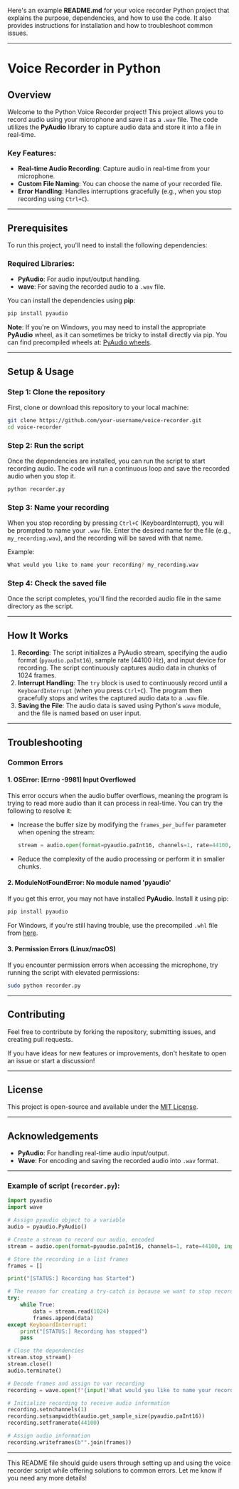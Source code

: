 Here's an example **README.md** for your voice recorder Python project that explains the purpose, dependencies, and how to use the code. It also provides instructions for installation and how to troubleshoot common issues.

---

# Voice Recorder in Python

## Overview

Welcome to the Python Voice Recorder project! This project allows you to record audio using your microphone and save it as a `.wav` file. The code utilizes the **PyAudio** library to capture audio data and store it into a file in real-time.

### Key Features:
- **Real-time Audio Recording**: Capture audio in real-time from your microphone.
- **Custom File Naming**: You can choose the name of your recorded file.
- **Error Handling**: Handles interruptions gracefully (e.g., when you stop recording using `Ctrl+C`).

---

## Prerequisites

To run this project, you'll need to install the following dependencies:

### Required Libraries:
- **PyAudio**: For audio input/output handling.
- **wave**: For saving the recorded audio to a `.wav` file.

You can install the dependencies using **pip**:

```bash
pip install pyaudio
```

**Note**: If you're on Windows, you may need to install the appropriate **PyAudio** wheel, as it can sometimes be tricky to install directly via pip. You can find precompiled wheels at: [PyAudio wheels](https://www.lfd.uci.edu/~gohlke/pythonlibs/#pyaudio).

---

## Setup & Usage

### Step 1: Clone the repository
First, clone or download this repository to your local machine:

```bash
git clone https://github.com/your-username/voice-recorder.git
cd voice-recorder
```

### Step 2: Run the script
Once the dependencies are installed, you can run the script to start recording audio. The code will run a continuous loop and save the recorded audio when you stop it.

```bash
python recorder.py
```

### Step 3: Name your recording
When you stop recording by pressing `Ctrl+C` (KeyboardInterrupt), you will be prompted to name your `.wav` file. Enter the desired name for the file (e.g., `my_recording.wav`), and the recording will be saved with that name.

Example:

```bash
What would you like to name your recording? my_recording.wav
```

### Step 4: Check the saved file
Once the script completes, you'll find the recorded audio file in the same directory as the script.

---

## How It Works

1. **Recording**: The script initializes a PyAudio stream, specifying the audio format (`pyaudio.paInt16`), sample rate (44100 Hz), and input device for recording. The script continuously captures audio data in chunks of 1024 frames.
2. **Interrupt Handling**: The `try` block is used to continuously record until a `KeyboardInterrupt` (when you press `Ctrl+C`). The program then gracefully stops and writes the captured audio data to a `.wav` file.
3. **Saving the File**: The audio data is saved using Python's `wave` module, and the file is named based on user input.

---

## Troubleshooting

### Common Errors

#### 1. **OSError: [Errno -9981] Input Overflowed**
This error occurs when the audio buffer overflows, meaning the program is trying to read more audio than it can process in real-time. You can try the following to resolve it:
- Increase the buffer size by modifying the `frames_per_buffer` parameter when opening the stream:
    ```python
    stream = audio.open(format=pyaudio.paInt16, channels=1, rate=44100, input=True, frames_per_buffer=2048)
    ```
- Reduce the complexity of the audio processing or perform it in smaller chunks.

#### 2. **ModuleNotFoundError: No module named 'pyaudio'**
If you get this error, you may not have installed **PyAudio**. Install it using pip:
```bash
pip install pyaudio
```

For Windows, if you're still having trouble, use the precompiled `.whl` file from [here](https://www.lfd.uci.edu/~gohlke/pythonlibs/#pyaudio).

#### 3. **Permission Errors (Linux/macOS)**
If you encounter permission errors when accessing the microphone, try running the script with elevated permissions:
```bash
sudo python recorder.py
```

---

## Contributing

Feel free to contribute by forking the repository, submitting issues, and creating pull requests.

If you have ideas for new features or improvements, don't hesitate to open an issue or start a discussion!

---

## License

This project is open-source and available under the [MIT License](LICENSE).

---

## Acknowledgements

- **PyAudio**: For handling real-time audio input/output.
- **Wave**: For encoding and saving the recorded audio into `.wav` format.

---

### Example of script (`recorder.py`):

```python
import pyaudio
import wave

# Assign pyaudio object to a variable
audio = pyaudio.PyAudio()

# Create a stream to record our audio, encoded
stream = audio.open(format=pyaudio.paInt16, channels=1, rate=44100, input=True, frames_per_buffer=1024)

# Store the recording in a list frames
frames = []

print("[STATUS:] Recording has Started")

# The reason for creating a try-catch is because we want to stop recording with a keyboard interrupt
try:
    while True:
        data = stream.read(1024)
        frames.append(data)
except KeyboardInterrupt:
    print("[STATUS:] Recording has stopped")
    pass

# Close the dependencies
stream.stop_stream()
stream.close()
audio.terminate()

# Decode frames and assign to var recording
recording = wave.open(f"{input('What would you like to name your recording? ')}.wav", "wb")

# Initialize recording to receive audio information
recording.setnchannels(1)
recording.setsampwidth(audio.get_sample_size(pyaudio.paInt16))
recording.setframerate(44100)

# Assign audio information
recording.writeframes(b"".join(frames))
```

---

This README file should guide users through setting up and using the voice recorder script while offering solutions to common errors. Let me know if you need any more details!
